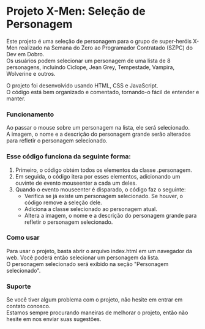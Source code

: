 # Projeto X-Men: Seleção de Personagem
Este projeto é uma seleção de personagem para o grupo de super-heróis X-Men realizado na Semana do Zero ao Programador Contratado (SZPC) do Dev em Dobro.<br>
Os usuários podem selecionar um personagem de uma lista de 8 personagens, incluindo Ciclope, Jean Grey, Tempestade, Vampira, Wolverine e outros.

O projeto foi desenvolvido usando HTML, CSS e JavaScript.<br>
O código está bem organizado e comentado, tornando-o fácil de entender e manter.

<h3>Funcionamento</h3>
Ao passar o mouse sobre um personagem na lista, ele será selecionado.<br>
A imagem, o nome e a descrição do personagem grande serão alterados para refletir o personagem selecionado.

<h3>Esse código funciona da seguinte forma:</h3>

<ol>
<li>Primeiro, o código obtém todos os elementos da classe .personagem.</li>
<li>Em seguida, o código itera por esses elementos, adicionando um ouvinte de evento mouseenter a cada um deles.</li>
<li>Quando o evento mouseenter é disparado, o código faz o seguinte:
  <ul>
   <li>Verifica se já existe um personagem selecionado. Se houver, o código remove a seleção dele.</li>
   <li>Adiciona a classe selecionado ao personagem atual.</li>
   <li>Altera a imagem, o nome e a descrição do personagem grande para refletir o personagem selecionado.</li>
  </ul>
 </li>
</ol>

<h3>Como usar</h3>
Para usar o projeto, basta abrir o arquivo index.html em um navegador da web. Você poderá então selecionar um personagem da lista.<br>
O personagem selecionado será exibido na seção "Personagem selecionado".

<h3>Suporte</h3>
Se você tiver algum problema com o projeto, não hesite em entrar em contato conosco.<br>
Estamos sempre procurando maneiras de melhorar o projeto, então não hesite em nos enviar suas sugestões.


